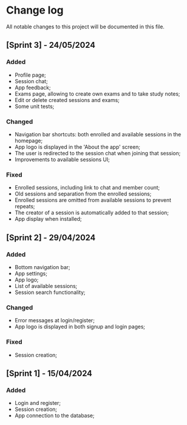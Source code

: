 # Change log
All notable changes to this project will be documented in this file.

## [Sprint 3] - 24/05/2024
### Added
- Profile page;
- Session chat;
- App feedback;
- Exams page, allowing to create own exams and to take study notes;
- Edit or delete created sessions and exams;
- Some unit tests;

### Changed
- Navigation bar shortcuts: both enrolled and available sessions in the homepage;
- App logo is displayed in the 'About the app' screen;
- The user is redirected to the session chat when joining that session;
- Improvements to available sessions UI;

### Fixed
- Enrolled sessions, including link to chat and member count;
- Old sessions and separation from the enrolled sessions;
- Enrolled sessions are omitted from available sessions to prevent repeats;
- The creator of a session is automatically added to that session;
- App display when installed;

## [Sprint 2] - 29/04/2024
### Added
- Bottom navigation bar;
- App settings;
- App logo;
- List of available sessions;
- Session search functionality;

### Changed
- Error messages at login/register;
- App logo is displayed in both signup and login pages;

### Fixed
- Session creation;

## [Sprint 1] - 15/04/2024
### Added
- Login and register;
- Session creation;
- App connection to the database;